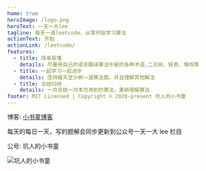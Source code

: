 ```yaml
---
home: true
heroImage: /logo.png
heroText: 一天一大lee
tagline: 每天一道leetcode，从零开始学习算法
actionText: 开始
actionLink: /leetcode/
features:
  - title: 简单易懂
    details: 尽量用自己的语言翻译算法中是的各种术语,二叉树、链表、堆栈等
  - title: 一起学习一起进步
    details: 坚持每天至少刷一道算法题，并且理解其他解法
  - title: 总结归纳
    details: 一月总结一次本月用到的算法，重新理解算法
footer: MIT Licensed | Copyright © 2020-present 坑人的小书童
---
```


博客: [小书童博客](http://gaowenju.com/)

每天的每日一天，写的题解会同步更新到公众号一天一大 lee 栏目

公号: 坑人的小书童

![坑人的小书童](http://qiniu.gaowenju.com/wechat.png)
